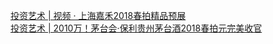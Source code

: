   
[投资艺术 | 视频 · 上海嘉禾2018春拍精品预展](http://www.dianyue.me/archives/211/hdwvlps8hw92o31j/)  
[投资艺术 | 2010万！茅台会·保利贵州茅台酒2018春拍元完美收官](http://www.dianyue.me/archives/196/rf48gg9kxrjr4z8x/)